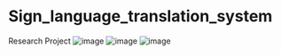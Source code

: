 # Sign_language_translation_system
Research Project
![image](https://github.com/Harsh-Yadav-02/Sign_language_translation_system/assets/75542099/ae6a2621-cd21-4406-ba79-f0d426183000)
![image](https://github.com/Harsh-Yadav-02/Sign_language_translation_system/assets/75542099/8cd5d249-2cf0-4b94-8e28-e789cacc9aae)
![image](https://github.com/Harsh-Yadav-02/Sign_language_translation_system/assets/75542099/a691d0ee-d6e8-4837-96d3-c7bc9fe63334)
